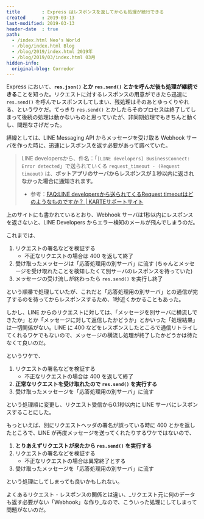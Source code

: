 ```yaml
---
title        : Express はレスポンスを返してからも処理が続行できる
created      : 2019-03-13
last-modified: 2019-03-13
header-date  : true
path:
  - /index.html Neo's World
  - /blog/index.html Blog
  - /blog/2019/index.html 2019年
  - /blog/2019/03/index.html 03月
hidden-info:
  original-blog: Corredor
---
```


Express において、**`res.json()` とか `res.send()` とかを呼んだ後も処理が継続できる**ことを知った。リクエストに対するレスポンスの用意ができたら迅速に `res.send()` を呼んでレスポンスしてしまい、残処理はそのあとゆっくりやれる、というワケだ。てっきり `res.send()` とかしたらそのプロセスは終了してしまって後続の処理は動かないものと思っていたが、非同期処理でもきちんと動くし、問題なさげだった。

経緯としては、LINE Messaging API からメッセージを受け取る Webhook サーバを作った時に、迅速にレスポンスを返す必要があって調べていた。

> LINE developersから、件名：「`[LINE developers] BusinessConnect: Error detected`」で送られていくる `request_timeout - (Request timeout)` は、**ボットアプリのサーバからレスポンスが１秒以内に返されなかった場合に通知されます。**
> 
> - 参考：[FAQ:LINE developersから送られてくるRequest timeoutはどのようなものですか？ | KARTEサポートサイト](https://support2.karte.io/note/note-line/11834/)

上のサイトにも書かれているとおり、Webhook サーバは1秒以内にレスポンスを返さないと、LINE Developers からエラー検知のメールが飛んでしまうのだ。

これまでは、

1. リクエストの署名などを検証する
    - 不正なリクエストの場合は 400 を返して終了
2. 受け取ったメッセージは「応答処理用の別サーバ」に流す (ちゃんとメッセージを受け取れたことを検知したくて別サーバのレスポンスを待っていた)
3. メッセージの受け流しが終わったら `res.send()` を実行し終了

という順番で処理していたが、これだと「応答処理用の別サーバ」との通信が完了するのを待ってからレスポンスするため、1秒近くかかることもあった。

しかし、LINE からのリクエストに対しては、「メッセージを別サーバに横流しできたか」とか「メッセージに対して返信したかどうか」とかいった「処理結果」は一切関係がない。LINE に 400 などをレスポンスしたところで通信リトライしてくれるワケでもないので、メッセージの横流し処理が終了したかどうかは待たなくて良いのだ。

というワケで、

1. リクエストの署名などを検証する
    - 不正なリクエストの場合は 400 を返して終了
2. **正常なリクエストを受け取れたので `res.send()` を実行する**
3. 受け取ったメッセージを「応答処理用の別サーバ」に流す

という処理順に変更し、リクエスト受信から0.1秒以内に LINE サーバにレスポンスすることにした。

もっといえば、別にリクエストヘッダの署名が誤っている時に 400 とかを返したところで、LINE が再度メッセージを送ってくれたりするワケではないので、

1. **とりあえずリクエストが来たから `res.send()` を実行する**
2. リクエストの署名などを検証する
    - 不正なリクエストの場合は異常終了とする
3. 受け取ったメッセージを「応答処理用の別サーバ」に流す

という処理にしてしまっても良いかもしれない。

よくあるリクエスト・レスポンスの関係とは違い、_リクエスト元に何のデータも返す必要がない「Webhook」な作り_なので、こういった処理にしてしまって問題がないのだ。

